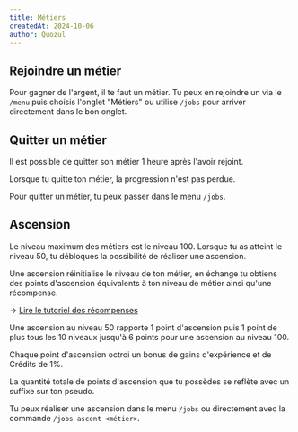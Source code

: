 ```yaml
---
title: Métiers
createdAt: 2024-10-06
author: Quozul
---
```


## Rejoindre un métier

Pour gagner de l'argent, il te faut un métier. Tu peux en rejoindre un via le `/menu` puis choisis l'onglet "Métiers" ou utilise `/jobs` pour arriver directement dans le bon onglet.

## Quitter un métier

Il est possible de quitter son métier 1 heure après l'avoir rejoint.

Lorsque tu quitte ton métier, la progression n'est pas perdue.

Pour quitter un métier, tu peux passer dans le menu `/jobs`.

## Ascension

Le niveau maximum des métiers est le niveau 100. Lorsque tu as atteint le niveau 50, tu débloques la possibilité de réaliser une ascension.

Une ascension réinitialise le niveau de ton métier, en échange tu obtiens des points d'ascension équivalents à ton niveau de métier ainsi qu'une récompense.

→ [Lire le tutoriel des récompenses](/wiki/récompenses/)

Une ascension au niveau 50 rapporte 1 point d'ascension puis 1 point de plus tous les 10 niveaux jusqu'à 6 points pour une ascension au niveau 100.

Chaque point d'ascension octroi un bonus de gains d'expérience et de Crédits de 1%.

La quantité totale de points d'ascension que tu possèdes se reflète avec un suffixe sur ton pseudo.

Tu peux réaliser une ascension dans le menu `/jobs` ou directement avec la commande `/jobs ascent <métier>`.

